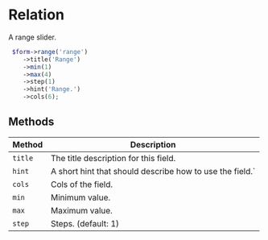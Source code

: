 # Relation

A range slider.

```php
 $form->range('range')
    ->title('Range')
    ->min(1)
    ->max(4)
    ->step(1)
    ->hint('Range.')
    ->cols(6);
```

## Methods

| Method  | Description                                              |
| ------- | -------------------------------------------------------- |
| `title` | The title description for this field.                    |
| `hint`  | A short hint that should describe how to use the field.` |
| `cols`  | Cols of the field.                                       |
| `min`   | Minimum value.                                           |
| `max`   | Maximum value.                                           |
| `step`  | Steps. (default: 1)                                      |
